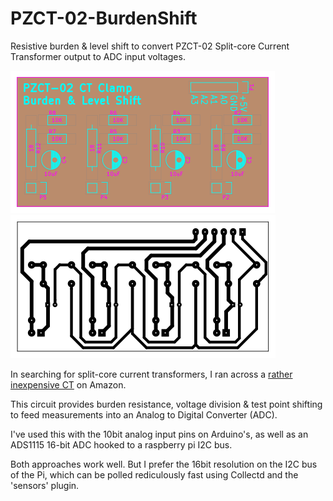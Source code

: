 # PZCT-02-BurdenShift
Resistive burden &amp; level shift to convert PZCT-02 Split-core Current Transformer output to ADC input voltages.

![Component Side](plots/PZCT-02-Burden-brd.png) ![Copper Side](plots/PZCT-02-Burden-B.Cu.png)

In searching for split-core current transformers, I ran across a [rather inexpensive CT](https://www.amazon.com/gp/product/B01LWN37KS/ref=oh_aui_detailpage_o04_s01?ie=UTF8&psc=1) on Amazon.


This circuit provides burden resistance, voltage division & test point shifting to feed measurements into an Analog to Digital Converter (ADC).

I've used this with the 10bit analog input pins on Arduino's, as well as an ADS1115 16-bit ADC hooked to a raspberry pi I2C bus.

Both approaches work well. But I prefer the 16bit resolution on the I2C bus of the Pi, which can be polled rediculously fast using Collectd and the 'sensors' plugin.

